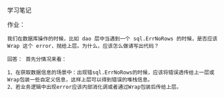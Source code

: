 学习笔记

作业：

    我们在数据库操作的时候，比如 dao 层中当遇到一个 sql.ErrNoRows 的时候，是否应该 Wrap 这个 error，抛给上层。为什么，应该怎么做请写出代码？

    回答： 首先分情况来看：

    1、在获取数据信息的场景中：出现错sql.ErrNoRows的时候，应该将错误透传给上一层或Wrap包装一些自定义信息，这样上层可以得到错误的堆栈信息。
    2、若业务逻辑中出现error应该内部消化调或者通过Wrap包装后传给上层。
